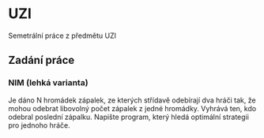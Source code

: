 # UZI
Semetrální práce z předmětu UZI

<h2> Zadání práce </h2>
<h3>NIM (lehká varianta)</h3>
<p>Je dáno N hromádek zápalek, ze kterých střídavě odebírají dva hráči tak, že mohou 
odebrat libovolný počet zápalek z jedné hromádky. Vyhrává ten, kdo odebral poslední 
zápalku. Napište program, který hledá optimální
strategii pro jednoho hráče. 
